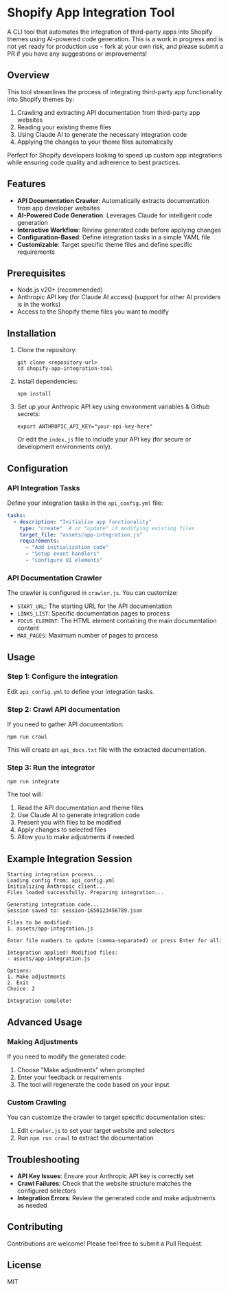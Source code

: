 # Shopify App Integration Tool

A CLI tool that automates the integration of third-party apps into Shopify themes using AI-powered code generation.
This is a work in progress and is not yet ready for production use - fork at your own risk, and please submit a PR if you have any suggestions or improvements!

## Overview

This tool streamlines the process of integrating third-party app functionality into Shopify themes by:

1. Crawling and extracting API documentation from third-party app websites
2. Reading your existing theme files
3. Using Claude AI to generate the necessary integration code
4. Applying the changes to your theme files automatically

Perfect for Shopify developers looking to speed up custom app integrations while ensuring code quality and adherence to best practices.

## Features

- **API Documentation Crawler**: Automatically extracts documentation from app developer websites
- **AI-Powered Code Generation**: Leverages Claude for intelligent code generation
- **Interactive Workflow**: Review generated code before applying changes
- **Configuration-Based**: Define integration tasks in a simple YAML file
- **Customizable**: Target specific theme files and define specific requirements

## Prerequisites

- Node.js v20+ (recommended)
- Anthropic API key (for Claude AI access) (support for other AI providers is in the works)
- Access to the Shopify theme files you want to modify

## Installation

1. Clone the repository:
   ```
   git clone <repository-url>
   cd shopify-app-integration-tool
   ```

2. Install dependencies:
   ```
   npm install
   ```

3. Set up your Anthropic API key using environment variables & Github secrets:
   ```
   export ANTHROPIC_API_KEY="your-api-key-here"
   ```

   Or edit the `index.js` file to include your API key (for secure or development environments only).

## Configuration

### API Integration Tasks

Define your integration tasks in the `api_config.yml` file:

```yaml
tasks:
  - description: "Initialize app functionality"
    type: "create"  # or "update" if modifying existing files
    target_file: "assets/app-integration.js"
    requirements:
      - "Add initialization code"
      - "Setup event handlers"
      - "Configure UI elements"
```

### API Documentation Crawler

The crawler is configured in `crawler.js`. You can customize:

- `START_URL`: The starting URL for the API documentation
- `LINKS_LIST`: Specific documentation pages to process
- `FOCUS_ELEMENT`: The HTML element containing the main documentation content
- `MAX_PAGES`: Maximum number of pages to process

## Usage

### Step 1: Configure the integration

Edit `api_config.yml` to define your integration tasks.

### Step 2: Crawl API documentation

If you need to gather API documentation:

```
npm run crawl
```

This will create an `api_docs.txt` file with the extracted documentation.

### Step 3: Run the integrator

```
npm run integrate
```

The tool will:
1. Read the API documentation and theme files
2. Use Claude AI to generate integration code
3. Present you with files to be modified
4. Apply changes to selected files
5. Allow you to make adjustments if needed

## Example Integration Session

```
Starting integration process...
Loading config from: api_config.yml
Initializing Anthropic client...
Files loaded successfully. Preparing integration...

Generating integration code...
Session saved to: session-1650123456789.json

Files to be modified:
1. assets/app-integration.js

Enter file numbers to update (comma-separated) or press Enter for all:

Integration applied! Modified files:
- assets/app-integration.js

Options:
1. Make adjustments
2. Exit
Choice: 2

Integration complete!
```

## Advanced Usage

### Making Adjustments

If you need to modify the generated code:
1. Choose "Make adjustments" when prompted
2. Enter your feedback or requirements
3. The tool will regenerate the code based on your input

### Custom Crawling

You can customize the crawler to target specific documentation sites:

1. Edit `crawler.js` to set your target website and selectors
2. Run `npm run crawl` to extract the documentation

## Troubleshooting

- **API Key Issues**: Ensure your Anthropic API key is correctly set
- **Crawl Failures**: Check that the website structure matches the configured selectors
- **Integration Errors**: Review the generated code and make adjustments as needed

## Contributing

Contributions are welcome! Please feel free to submit a Pull Request.

## License

MIT
